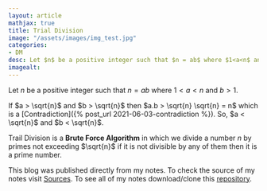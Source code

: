 ```yaml
---
layout: article
mathjax: true
title: Trial Division
image: "/assets/images/img_test.jpg"
categories:
- DM
desc: Let $n$ be a positive integer such that $n = ab$ where $1<a<n$ and $b>1$. 
imagealt: 
---
```


Let $n$ be a positive integer such that $n = ab$ where $1<a<n$ and $b>1$.


































































































































































































































































































































































If $a > \sqrt{n}$ and $b > \sqrt{n}$ then $a.b > \sqrt{n} \sqrt{n} = n$ which is a [Contradiction]({% post_url 2021-06-03-contradiction %}). So, $a < \sqrt{n}$ and $b < \sqrt{n}$.


































































































































































































































































































































































Trail Division is a <b>Brute Force Algorithm</b> in which we divide a number $n$ by primes not exceeding $\sqrt{n}$ if it is not divisible by any of them then it is a prime number.


































































































































































































































































































































































This blog was published directly from my notes.
To check the source of my notes visit [Sources](sources.html).
To see all of my notes download/clone this [repository](https://github.com/bovem/CS).